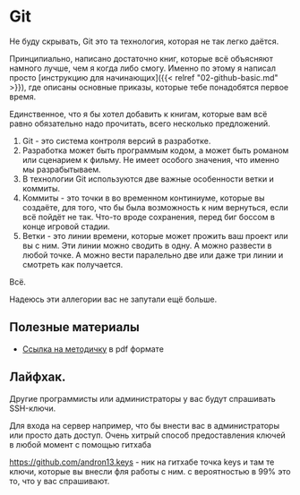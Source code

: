 # Git

Не буду скрывать, Git это та технология, которая не так легко даётся.

Принципиально, написано достаточно книг, которые всё объясняют намного лучше, чем я когда либо смогу. Именно по этому я написал просто [инструкцию для начинающих]({{< relref "02-github-basic.md" >}}), где описаны основные приказы, которые тебе понадобятся первое время.

Единственное, что я бы хотел добавить к книгам, которые вам всё равно обязательно надо прочитать, всего несколько предложений.

1. Git - это система контроля версий в разработке.
2. Разработка может быть программым кодом, а может быть романом или сценарием к фильму. Не имеет особого значения, что именно мы разрабытываем.
3. В технологии Git используются две важные особенности ветки и коммиты.
4. Коммиты - это точки в во временном континиуме, которые вы создаёте, для того, что бы была возможность к ним вернуться, если всё пойдёт не так. Что-то вроде сохранения, перед биг боссом в конце игровой стадии. 
5. Ветки - это линии времени, которые может прожить ваш проект или вы с ним. Эти линии можно сводить в одну. А можно развести в любой точке. А можно вести паралельно две или даже три линии и смотреть как получается. 

Всё.

Надеюсь эти аллегории вас не запутали ещё больше. 

## Полезные материалы

- [Ссылка на методичку](/pdf/github-basic.pdf)  в pdf формате

## Лайфхак.

Другие программисты или администраторы у вас будут спрашивать SSH-ключи.

Для входа на сервер например, что бы внести вас в администраторы или просто дать доступ. Очень хитрый способ предоставления ключей в любой момент  с помощью гитхаба

https://github.com/andron13.keys - ник на гитхабе точка keys и там те ключи, которые вы внесли фля работы с ним. с вероятностью в 99% это то, что у вас спрашивают.